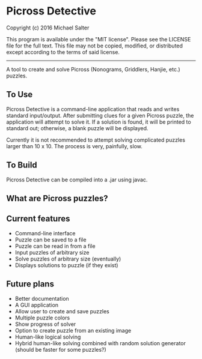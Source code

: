 # Picross Detective

Copyright (c) 2016 Michael Salter

This program is available under the "MIT license". Please see the LICENSE file for the full text.
This file may not be copied, modified, or distributed except according to the terms of said license.

- - -

A tool to create and solve Picross (Nonograms, Griddlers, Hanjie, etc.) puzzles.

## To Use
Picross Detective is a command-line application that reads and writes standard input/output. After submitting clues for a given Picross puzzle, the application will attempt to solve it. If a solution is found, it will be printed to standard out; otherwise, a blank puzzle will be displayed.

Currently it is not recommended to attempt solving complicated puzzles larger than 10 x 10. The process is very, painfully, slow.

## To Build
Picross Detective can be compiled into a .jar using javac.

## What are Picross puzzles?

## Current features
* Command-line interface
* Puzzle can be saved to a file
* Puzzle can be read in from a file
* Input puzzles of arbitrary size
* Solve puzzles of arbitrary size (eventually)
* Displays solutions to puzzle (if they exist)

## Future plans
* Better documentation
* A GUI application
* Allow user to create and save puzzles
* Multiple puzzle colors
* Show progress of solver
* Option to create puzzle from an existing image
* Human-like logical solving
* Hybrid human-like solving combined with random solution generator (should be faster for some puzzles?)
